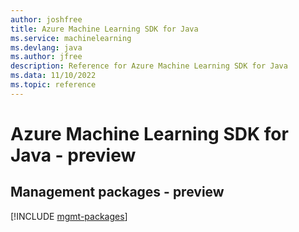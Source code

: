 ```yaml
---
author: joshfree
title: Azure Machine Learning SDK for Java
ms.service: machinelearning
ms.devlang: java
ms.author: jfree
description: Reference for Azure Machine Learning SDK for Java
ms.data: 11/10/2022
ms.topic: reference
---
```

# Azure Machine Learning SDK for Java - preview

## Management packages - preview
[!INCLUDE [mgmt-packages](machine-learning-mgmt-index.md)]